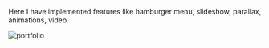 Here I have implemented features like hamburger menu, slideshow, parallax, animations, video.

![portfolio](https://user-images.githubusercontent.com/78381060/140626730-b3a302b8-705c-43cc-b7e6-39f59b78f048.jpg)
